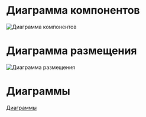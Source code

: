 # Диаграмма компонентов
![Диаграмма компонентов](https://github.com/FakeAccountQWE/trtpo2/blob/main/diagrams/Component/ComponentDiagram.png)

# Диаграмма размещения
![Диаграмма размещения](https://github.com/FakeAccountQWE/trtpo2/blob/main/diagrams/Component/DeploymentDiagram.PNG)

# Диаграммы
[Диаграммы](https://github.com/FakeAccountQWE/trtpo2/tree/main/diagrams)
